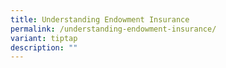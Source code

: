 ```yaml
---
title: Understanding Endowment Insurance
permalink: /understanding-endowment-insurance/
variant: tiptap
description: ""
---
```

